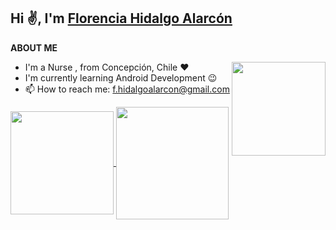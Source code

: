 
<h2 align="left">Hi ✌️, I'm <a href="https://www.linkedin.com/in/florencia-hidalgo-83315a1ab/" target="_blank" rel="noopener noreferrer">Florencia Hidalgo Alarcón </a></h2>

**ABOUT ME**

 <a href="https://github.com/Scariu"><img align='right' src='https://media1.giphy.com/media/gx54W1mSpeYMg/giphy.gif?cid=ecf05e47266jnol0jj3oaoidkjtenzq3ujhenxedx1d8gebx&ep=v1_gifs_search&rid=giphy.gif&ct=g' width='150"'></a></h2>
 
  - I'm a Nurse , from Concepción, Chile ❤️
  - I'm currently learning Android Development 😉
  - 📫 How to reach me: f.hidalgoalarcon@gmail.com

<a href="https://github.com/Scariu/github-readme-stats">
  <img height=165 align="center" src="https://github-readme-stats.vercel.app/api/top-langs/?username=Scariu&layout=compact" />
</a>

<a href="https://github.com/Scariu/convoychat">
  <img height=180 align="center" src="https://github-readme-stats.vercel.app/api?username=Scariu&show_icons=true&theme=dark" />
</a>


<!--
**Scariu/Scariu** is a ✨ _special_ ✨ repository because its `README.md` (this file) appears on your GitHub profile.

Here are some ideas to get you started:

- 🔭 I’m currently working on ...
- 🌱 I’m currently learning ...
- 👯 I’m looking to collaborate on ...
- 🤔 I’m looking for help with ...
- 💬 Ask me about ...
- 📫 How to reach me: ...
- 😄 Pronouns: ...
- ⚡ Fun fact: ...
-->
